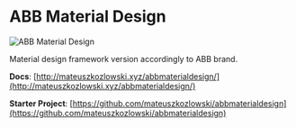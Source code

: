 # ABB Material Design

![ABB Material Design](http://mateuszkozlowski.xyz/abbmaterialdesign/cover1.png)

Material design framework version accordingly to ABB brand.

**Docs**: [http://mateuszkozlowski.xyz/abbmaterialdesign/](http://mateuszkozlowski.xyz/abbmaterialdesign/)

**Starter Project**:
[https://github.com/mateuszkozlowski/abbmaterialdesign](https://github.com/mateuszkozlowski/abbmaterialdesign)

